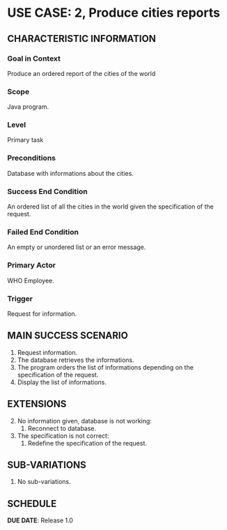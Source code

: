 # USE CASE: 2, Produce cities reports

## CHARACTERISTIC INFORMATION

### Goal in Context

Produce an ordered report of the cities of the world

### Scope

Java program.

### Level

Primary task

### Preconditions

Database with informations about the cities.

### Success End Condition

An ordered list of all the cities in the world given the specification of the request.

### Failed End Condition

An empty or unordered list or an error message.

### Primary Actor

WHO Employee.

### Trigger

Request for information.

## MAIN SUCCESS SCENARIO

1. Request information.
2. The database retrieves the informations.
3. The program orders the list of informations depending on the specification of the request.
4. Display the list of informations.

## EXTENSIONS

2. No information given, database is not working:
      1. Reconnect to database.
3. The specification is not correct:
      1. Redefine the specification of the request.
## SUB-VARIATIONS

1. No sub-variations.

## SCHEDULE

**DUE DATE**: Release 1.0
